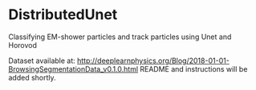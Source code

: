 # DistributedUnet
Classifying EM-shower particles and track particles using Unet and Horovod

Dataset available at: http://deeplearnphysics.org/Blog/2018-01-01-BrowsingSegmentationData_v0.1.0.html
README and instructions will be added shortly.
